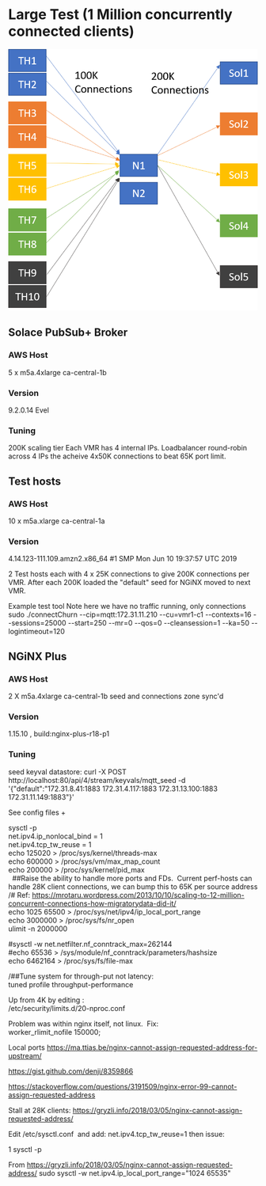 # Large Test (1 Million concurrently connected clients)

![Architecture Overview](resources/1MillionClientTopology.png)

## Solace PubSub+ Broker 
### AWS Host
5 x m5a.4xlarge ca-central-1b
### Version
9.2.0.14 Evel
### Tuning
200K scaling tier
Each VMR has 4 internal IPs. Loadbalancer round-robin across 4 IPs the acheive 4x50K connections to beat 65K port limit.

## Test hosts
### AWS Host
10 x m5a.xlarge ca-central-1a
### Version
4.14.123-111.109.amzn2.x86_64 #1 SMP Mon Jun 10 19:37:57 UTC 2019

2 Test hosts each with 4 x 25K connections to give 200K connections per VMR.  After each 200K loaded the "default" seed for NGiNX moved to next VMR.

Example test tool 
Note here we have no traffic running, only connections
sudo ./connectChurn --cip=mqtt:172.31.11.210 --cu=vmr1-c1  --contexts=16 --sessions=25000 --start=250 --mr=0 --qos=0 --cleansession=1 --ka=50 --logintimeout=120



 ## NGiNX Plus
### AWS Host
2 X m5a.4xlarge ca-central-1b  seed and connections zone sync'd
### Version
1.15.10 , build:nginx-plus-r18-p1

### Tuning

seed keyval datastore:
curl -X POST http://localhost:80/api/4/stream/keyvals/mqtt_seed -d '{"default":"172.31.8.41:1883 172.31.4.117:1883 172.31.13.100:1883 172.31.11.149:1883"}'

See config files +

sysctl -p <br/>
net.ipv4.ip_nonlocal_bind = 1<br/>
net.ipv4.tcp_tw_reuse = 1<br/>
echo 125020 > /proc/sys/kernel/threads-max<br/>
echo 600000 > /proc/sys/vm/max_map_count<br/>
echo 200000 > /proc/sys/kernel/pid_max<br/>
 
##Raise the ability to handle more ports and FDs.  Current perf-hosts can handle 28K client connections, we can bump this to 65K per source address
/# Ref: https://mrotaru.wordpress.com/2013/10/10/scaling-to-12-million-concurrent-connections-how-migratorydata-did-it/<br/>
echo 1025 65500 > /proc/sys/net/ipv4/ip_local_port_range<br/>
echo 3000000 > /proc/sys/fs/nr_open<br/>
ulimit -n 2000000<br/>

#sysctl -w net.netfilter.nf_conntrack_max=262144<br/>
#echo 65536 > /sys/module/nf_conntrack/parameters/hashsize<br/>
echo 6462164 > /proc/sys/fs/file-max<br/>

/##Tune system for through-put not latency:<br/>
tuned profile throughput-performance<br/>

Up from 4K by editing :<br/>
/etc/security/limits.d/20-nproc.conf<br/>

Problem was within nginx itself, not linux.  Fix:<br/>
worker_rlimit_nofile 150000;<br/>

Local ports
https://ma.ttias.be/nginx-cannot-assign-requested-address-for-upstream/


https://gist.github.com/denji/8359866

https://stackoverflow.com/questions/3191509/nginx-error-99-cannot-assign-requested-address


Stall at 28K clients:
https://gryzli.info/2018/03/05/nginx-cannot-assign-requested-address/

Edit /etc/sysctl.conf  and add:
net.ipv4.tcp_tw_reuse=1
then issue:

1	sysctl -p 

From <https://gryzli.info/2018/03/05/nginx-cannot-assign-requested-address/> 
 sudo sysctl -w net.ipv4.ip_local_port_range="1024 65535"
